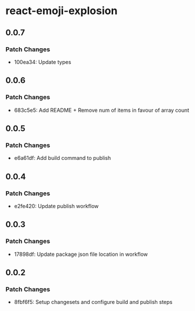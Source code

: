 # react-emoji-explosion

## 0.0.7

### Patch Changes

- 100ea34: Update types

## 0.0.6

### Patch Changes

- 683c5e5: Add README + Remove num of items in favour of array count

## 0.0.5

### Patch Changes

- e6a61df: Add build command to publish

## 0.0.4

### Patch Changes

- e2fe420: Update publish workflow

## 0.0.3

### Patch Changes

- 17898df: Update package json file location in workflow

## 0.0.2

### Patch Changes

- 8fbf6f5: Setup changesets and configure build and publish steps
